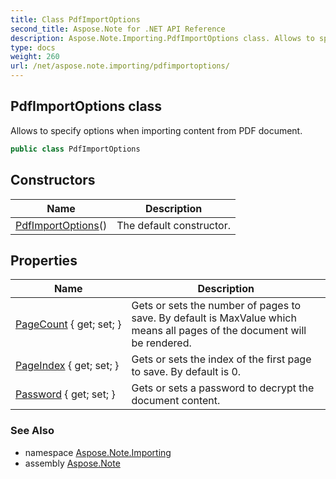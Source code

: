 ```yaml
---
title: Class PdfImportOptions
second_title: Aspose.Note for .NET API Reference
description: Aspose.Note.Importing.PdfImportOptions class. Allows to specify options when importing content from PDF document
type: docs
weight: 260
url: /net/aspose.note.importing/pdfimportoptions/
---
```

## PdfImportOptions class

Allows to specify options when importing content from PDF document.

```csharp
public class PdfImportOptions
```

## Constructors

| Name | Description |
| --- | --- |
| [PdfImportOptions](pdfimportoptions/)() | The default constructor. |

## Properties

| Name | Description |
| --- | --- |
| [PageCount](../../aspose.note.importing/pdfimportoptions/pagecount/) { get; set; } | Gets or sets the number of pages to save. By default is MaxValue which means all pages of the document will be rendered. |
| [PageIndex](../../aspose.note.importing/pdfimportoptions/pageindex/) { get; set; } | Gets or sets the index of the first page to save. By default is 0. |
| [Password](../../aspose.note.importing/pdfimportoptions/password/) { get; set; } | Gets or sets a password to decrypt the document content. |

### See Also

* namespace [Aspose.Note.Importing](../../aspose.note.importing/)
* assembly [Aspose.Note](../../)


